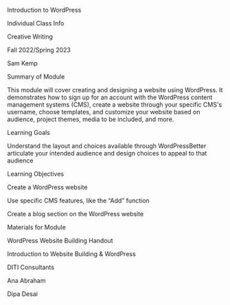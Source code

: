Introduction to WordPress

Individual Class Info

Creative Writing

Fall 2022/Spring 2023

Sam Kemp

Summary of Module

This module will cover creating and designing a website using WordPress. It demonstrates how to sign up for an account with the WordPress content management systems (CMS), create a website through your specific CMS's username, choose templates, and customize your website based on audience, project themes, media to be included, and more. 

Learning Goals

Understand the layout and choices available through WordPressBetter articulate your intended audience and design choices to appeal to that audience

Learning Objectives

Create a WordPress website

Use specific CMS features, like the “Add” function

Create a blog section on the WordPress website

Materials for Module

WordPress Website Building Handout

Introduction to Website Building & WordPress



DITI Consultants

Ana Abraham

Dipa Desai